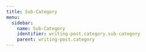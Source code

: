 ```yaml
---
title: Sub-Category
menu:
  sidebar:
    name: Sub-Category
    identifier: writing-post.category.sub-category
    parent: writing-post.category
---
```

